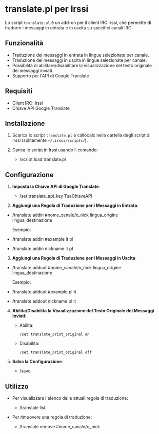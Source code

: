 # translate.pl per Irssi

Lo script `translate.pl` è un add-on per il client IRC Irssi, che permette di tradurre i messaggi in entrata e in uscita su specifici canali IRC.

## Funzionalità

- Traduzione dei messaggi in entrata in lingue selezionate per canale.
- Traduzione dei messaggi in uscita in lingue selezionate per canale.
- Possibilità di abilitare/disabilitare la visualizzazione del testo originale dei messaggi inviati.
- Supporto per l'API di Google Translate.

## Requisiti

- Client IRC: Irssi
- Chiave API Google Translate

## Installazione

1. Scarica lo script `translate.pl` e collocalo nella cartella degli script di Irssi (solitamente `~/.irssi/scripts/`).
2. Carica lo script in Irssi usando il comando:

	- /script load translate.pl


## Configurazione

1. **Imposta la Chiave API di Google Translate**:

	- /set translate_api_key TuaChiaveAPI


2. **Aggiungi una Regola di Traduzione per i Messaggi in Entrata**:

- /translate addin #nome_canale/o_nick lingua_origine lingua_destinazione

	Esempio:

- /translate addin #example it pl
- /translate addin nickname it pl


3. **Aggiungi una Regola di Traduzione per i Messaggi in Uscita**:

- /translate addout #nome_canale/o_nick lingua_origine lingua_destinazione

	Esempio:

- /translate addout #example pl it
- /translate addout nickname pl it


4. **Abilita/Disabilita la Visualizzazione del Testo Originale dei Messaggi Inviati**:

	- Abilita:
	  ```
	  /set translate_print_original on
	  ```
	- Disabilita:
	  ```
	  /set translate_print_original off
	  ```

5. **Salva la Configurazione**:

	- /save


## Utilizzo

- Per visualizzare l'elenco delle attuali regole di traduzione:
	- /translate list

- Per rimuovere una regola di traduzione:
	- /translate remove #nome_canale/o_nick
